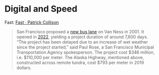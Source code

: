 # Digital and Speed

Fast: [Fast · Patrick Collison](https://patrickcollison.com/fast)

> San Francisco proposed a [new bus lane](https://www.sfexaminer.com/news/two-mile-long-van-ness-bus-lane-project-faces-two-year-delay/) on Van Ness in 2001. It opened in [2022](https://www.sfchronicle.com/sf/article/S-F-s-Van-Ness-transit-project-is-ready-after-17027218.php), yielding a project duration of around 7,600 days. “The project has been delayed due to an increase of wet weather since the project started,” said Paul Rose, a San Francisco Municipal Transportation Agency spokesperson. The project cost $346 million, i.e. $110,000 per meter. The Alaska Highway, mentioned above, constructed across remote tundra, cost $793 per meter in 2019 dollars.